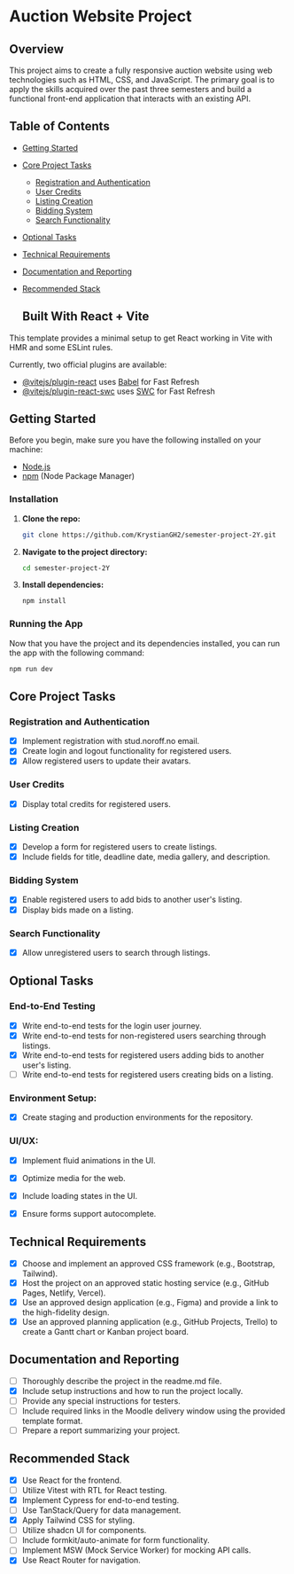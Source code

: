 # Auction Website Project 

## Overview
This project aims to create a fully responsive auction website using web technologies such as HTML, CSS, and JavaScript. The primary goal is to apply the skills acquired over the past three semesters and build a functional front-end application that interacts with an existing API.

## Table of Contents

- [Getting Started](#getting-started)
- [Core Project Tasks](#core-project-tasks)
  - [Registration and Authentication](#registration-and-authentication)
  - [User Credits](#user-credits)
  - [Listing Creation](#listing-creation)
  - [Bidding System](#bidding-system)
  - [Search Functionality](#search-functionality)
- [Optional Tasks](#optional-tasks)
- [Technical Requirements](#technical-requirements)
- [Documentation and Reporting](#documentation-and-reporting)
- [Recommended Stack](#recommended-stack)



  ## Built With React + Vite

This template provides a minimal setup to get React working in Vite with HMR and some ESLint rules.

Currently, two official plugins are available:

- [@vitejs/plugin-react](https://github.com/vitejs/vite-plugin-react/blob/main/packages/plugin-react/README.md) uses [Babel](https://babeljs.io/) for Fast Refresh
- [@vitejs/plugin-react-swc](https://github.com/vitejs/vite-plugin-react-swc) uses [SWC](https://swc.rs/) for Fast Refresh


## Getting Started

Before you begin, make sure you have the following installed on your machine:

- [Node.js](https://nodejs.org/)
- [npm](https://www.npmjs.com/) (Node Package Manager)

### Installation

1. **Clone the repo:**

    ```bash
    git clone https://github.com/KrystianGH2/semester-project-2Y.git
    ```

2. **Navigate to the project directory:**

    ```bash
    cd semester-project-2Y
    ```

3. **Install dependencies:**

    ```bash
    npm install
    ```

### Running the App

Now that you have the project and its dependencies installed, you can run the app with the following command:

```bash
npm run dev
```



## Core Project Tasks

### Registration and Authentication
- [x] Implement registration with stud.noroff.no email.
- [x] Create login and logout functionality for registered users.
- [x] Allow registered users to update their avatars.

### User Credits
- [x] Display total credits for registered users.

### Listing Creation
- [x] Develop a form for registered users to create listings.
- [x] Include fields for title, deadline date, media gallery, and description.

### Bidding System
- [x] Enable registered users to add bids to another user's listing.
- [x] Display bids made on a listing.

### Search Functionality
- [x] Allow unregistered users to search through listings.

## Optional Tasks

### End-to-End Testing
- [x] Write end-to-end tests for the login user journey.
- [x] Write end-to-end tests for non-registered users searching through listings.
- [x] Write end-to-end tests for registered users adding bids to another user's listing.
- [ ] Write end-to-end tests for registered users creating bids on a listing.

### Environment Setup:
- [x] Create staging and production environments for the repository.

### UI/UX:
- [x] Implement fluid animations in the UI.
- [x] Optimize media for the web.
- [x] Include loading states in the UI.
- [x] Ensure forms support autocomplete.


## Technical Requirements
- [x] Choose and implement an approved CSS framework (e.g., Bootstrap, Tailwind).
- [x] Host the project on an approved static hosting service (e.g., GitHub Pages, Netlify, Vercel).
- [x] Use an approved design application (e.g., Figma) and provide a link to the high-fidelity design.
- [x] Use an approved planning application (e.g., GitHub Projects, Trello) to create a Gantt chart or Kanban project board.

## Documentation and Reporting
- [ ] Thoroughly describe the project in the readme.md file.
- [x] Include setup instructions and how to run the project locally.
- [ ] Provide any special instructions for testers.
- [ ] Include required links in the Moodle delivery window using the provided template format.
- [ ] Prepare a report summarizing your project.

## Recommended Stack
- [x] Use React for the frontend.
- [ ] Utilize Vitest with RTL for React testing.
- [x] Implement Cypress for end-to-end testing.
- [ ] Use TanStack/Query for data management.
- [x] Apply Tailwind CSS for styling.
- [ ] Utilize shadcn UI for components.
- [ ] Include formkit/auto-animate for form functionality.
- [ ] Implement MSW (Mock Service Worker) for mocking API calls.
- [x] Use React Router for navigation.
